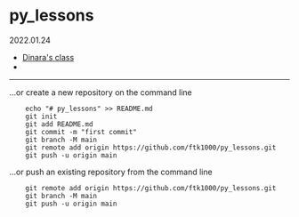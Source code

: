 # py_lessons

2022.01.24


* [Dinara's class](https://www.katrinerk.com/courses/analyzing-linguistic-data-and-programming-for-linguists#h.10dt4bwiiefs)
* 
---


…or create a new repository on the command line

        echo "# py_lessons" >> README.md
        git init
        git add README.md
        git commit -m "first commit"
        git branch -M main
        git remote add origin https://github.com/ftk1000/py_lessons.git
        git push -u origin main
        
…or push an existing repository from the command line

        git remote add origin https://github.com/ftk1000/py_lessons.git
        git branch -M main
        git push -u origin main
